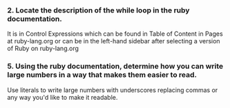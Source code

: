 ### 2. Locate the description of the while loop in the ruby documentation.
It is in Control Expressions which can be found in Table of Content in Pages at ruby-lang.org or can be in the left-hand sidebar after selecting a version of Ruby on ruby-lang.org

### 5. Using the ruby documentation, determine how you can write large numbers in a way that makes them easier to read.
Use literals to write large numbers with underscores replacing commas or any way you'd like to make it readable.
